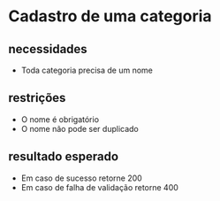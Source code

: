 # Cadastro de uma categoria

## necessidades

* Toda categoria precisa de um nome

## restrições

* O nome é obrigatório
* O nome não pode ser duplicado

## resultado esperado
* Em caso de sucesso retorne 200
* Em caso de falha de validação retorne 400

